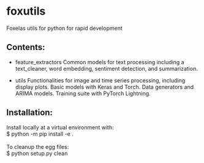 # foxutils
Foxelas utils for python for rapid development 

## Contents: 
- feature_extractors
    Common models for text processing including a text_cleaner, word embedding, sentiment detection, and summarization. 
    
- utils 
    Functionalities for image and time series processing, including display plots. 
    Basic models with Keras and Torch. 
    Data generators and ARIMA models.
    Training suite with PyTorch Lightning.

## Installation:
Install locally at a virtual environment with:
<br>
$ python -m pip install -e . 
<br>
<br>
To cleanup the egg files: 
<br>
$ python setup.py clean      